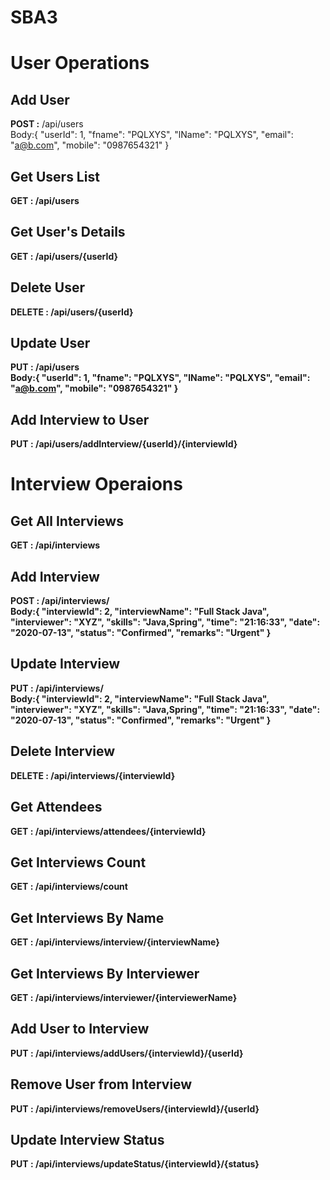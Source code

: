 # SBA3
User Operations
===============

Add User 
-------
<b>POST :</b> /api/users<br>
Body:{
	"userId": 1,
	"fname": "PQLXYS",
	"lName": "PQLXYS",
	"email": "a@b.com",
	"mobile": "0987654321"
}


Get Users List
--------------
<b>GET : /api/users </b>

Get User's Details
--------------
<b>GET : /api/users/{userId}<b>

Delete User
-------------
<b>DELETE : /api/users/{userId}</b>

Update User
-------------
<b>PUT :</b> /api/users<br>
Body:{
	"userId": 1,
	"fname": "PQLXYS",
	"lName": "PQLXYS",
	"email": "a@b.com",
	"mobile": "0987654321"
}

Add Interview to User
---------------------
<b>PUT :</b> /api/users/addInterview/{userId}/{interviewId}

Interview Operaions
====================

Get All Interviews
------------------
<b>GET : </b>/api/interviews

Add Interview
--------------
<b>POST : </b> /api/interviews/<br>
Body:{
		"interviewId": 2,
	  "interviewName": "Full Stack Java",
    "interviewer": "XYZ",
    "skills": "Java,Spring",
    "time": "21:16:33",
    "date": "2020-07-13",
    "status": "Confirmed",
    "remarks": "Urgent"
  }

Update Interview
--------------
<b>PUT : </b> /api/interviews/<br>
Body:{
		"interviewId": 2,
	  "interviewName": "Full Stack Java",
    "interviewer": "XYZ",
    "skills": "Java,Spring",
    "time": "21:16:33",
    "date": "2020-07-13",
    "status": "Confirmed",
    "remarks": "Urgent"
  }

Delete Interview
-------------
<b>DELETE : </b> /api/interviews/{interviewId}

Get Attendees
--------------
GET : /api/interviews/attendees/{interviewId}

Get Interviews Count
----------------------
GET : /api/interviews/count

Get Interviews By Name
----------------------
GET : /api/interviews/interview/{interviewName}

Get Interviews By Interviewer
----------------------
GET : /api/interviews/interviewer/{interviewerName}

Add User to Interview
---------------------
<b>PUT : </b> /api/interviews/addUsers/{interviewId}/{userId}

Remove User from Interview
--------------------------
<b>PUT : </b> /api/interviews/removeUsers/{interviewId}/{userId}

Update Interview Status
--------------------------
<b>PUT : </b> /api/interviews/updateStatus/{interviewId}/{status}




